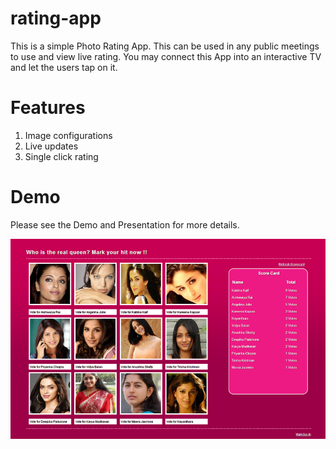 # rating-app

This is a simple Photo Rating App. This can be used in any public meetings to use and view live rating. You may connect this App into an interactive TV and let the users tap on it. 

# Features
1. Image configurations
2. Live updates
3. Single click rating

# Demo
Please see the Demo and Presentation for more details.

<img src="https://github.com/vipinmpd08/Photo-Rating-Web-App/blob/master/Demo.png?raw=true"/>

